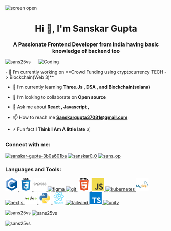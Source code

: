 ![screen open](https://github.com/Sans25VS/Sans25VS/assets/131166569/aec3d6db-49c6-4f5a-9106-32abe1ad3dee)
<h1 align="center">Hi 👋, I'm Sanskar Gupta</h1>
<h3 align="center">A Passionate Frontend Developer from India having basic knowledge of backend too</h3>
<img align="right" alt="Coding"width="400"  src="https://d3jl769oy69y7b.cloudfront.net/2022/08/lost-in-space-1.gif">
<p align="left"> <img src="https://komarev.com/ghpvc/?username=sans25vs&label=Profile%20views&color=0e75b6&style=flat" alt="sans25vs" /> </p>
- 🔭 I’m currently working on **Crowd Funding using cryptocurrency TECH -> Blockchain(Web 3)**

- 🌱 I’m currently learning **Three.Js , DSA , and Blockchain(solana)**

- 👯 I’m looking to collaborate on **Open source**

- 💬 Ask me about **React , Javascript ,**

- 📫 How to reach me **Sanskargupta37081@gmail.com**

- ⚡ Fun fact **I Think I Am A little late :(**

<h3 align="left">Connect with me:</h3>
<p align="left">
<a href="https://linkedin.com/in/sanskar-gupta-3b0a601ba" target="blank"><img align="center" src="https://raw.githubusercontent.com/rahuldkjain/github-profile-readme-generator/master/src/images/icons/Social/linked-in-alt.svg" alt="sanskar-gupta-3b0a601ba" height="30" width="40" /></a>
<a href="https://instagram.com/sanskar0_0" target="blank"><img align="center" src="https://raw.githubusercontent.com/rahuldkjain/github-profile-readme-generator/master/src/images/icons/Social/instagram.svg" alt="sanskar0_0" height="30" width="40" /></a>
<a href="https://www.leetcode.com/sans_op" target="blank"><img align="center" src="https://raw.githubusercontent.com/rahuldkjain/github-profile-readme-generator/master/src/images/icons/Social/leet-code.svg" alt="sans_op" height="30" width="40" /></a>
</p>

<h3 align="left">Languages and Tools:</h3>
<p align="left"> <a href="https://www.cprogramming.com/" target="_blank" rel="noreferrer"> <img src="https://raw.githubusercontent.com/devicons/devicon/master/icons/c/c-original.svg" alt="c" width="40" height="40"/> </a> <a href="https://www.w3schools.com/css/" target="_blank" rel="noreferrer"> <img src="https://raw.githubusercontent.com/devicons/devicon/master/icons/css3/css3-original-wordmark.svg" alt="css3" width="40" height="40"/> </a> <a href="https://expressjs.com" target="_blank" rel="noreferrer"> <img src="https://raw.githubusercontent.com/devicons/devicon/master/icons/express/express-original-wordmark.svg" alt="express" width="40" height="40"/> </a> <a href="https://www.figma.com/" target="_blank" rel="noreferrer"> <img src="https://www.vectorlogo.zone/logos/figma/figma-icon.svg" alt="figma" width="40" height="40"/> </a> <a href="https://git-scm.com/" target="_blank" rel="noreferrer"> <img src="https://www.vectorlogo.zone/logos/git-scm/git-scm-icon.svg" alt="git" width="40" height="40"/> </a> <a href="https://www.w3.org/html/" target="_blank" rel="noreferrer"> <img src="https://raw.githubusercontent.com/devicons/devicon/master/icons/html5/html5-original-wordmark.svg" alt="html5" width="40" height="40"/> </a> <a href="https://developer.mozilla.org/en-US/docs/Web/JavaScript" target="_blank" rel="noreferrer"> <img src="https://raw.githubusercontent.com/devicons/devicon/master/icons/javascript/javascript-original.svg" alt="javascript" width="40" height="40"/> </a> <a href="https://kubernetes.io" target="_blank" rel="noreferrer"> <img src="https://www.vectorlogo.zone/logos/kubernetes/kubernetes-icon.svg" alt="kubernetes" width="40" height="40"/> </a> <a href="https://www.mysql.com/" target="_blank" rel="noreferrer"> <img src="https://raw.githubusercontent.com/devicons/devicon/master/icons/mysql/mysql-original-wordmark.svg" alt="mysql" width="40" height="40"/> </a> <a href="https://nextjs.org/" target="_blank" rel="noreferrer"> <img src="https://cdn.worldvectorlogo.com/logos/nextjs-2.svg" alt="nextjs" width="40" height="40"/> </a> <a href="https://nodejs.org" target="_blank" rel="noreferrer"> <img src="https://raw.githubusercontent.com/devicons/devicon/master/icons/nodejs/nodejs-original-wordmark.svg" alt="nodejs" width="40" height="40"/> </a> <a href="https://www.python.org" target="_blank" rel="noreferrer"> <img src="https://raw.githubusercontent.com/devicons/devicon/master/icons/python/python-original.svg" alt="python" width="40" height="40"/> </a> <a href="https://reactjs.org/" target="_blank" rel="noreferrer"> <img src="https://raw.githubusercontent.com/devicons/devicon/master/icons/react/react-original-wordmark.svg" alt="react" width="40" height="40"/> </a> <a href="https://tailwindcss.com/" target="_blank" rel="noreferrer"> <img src="https://www.vectorlogo.zone/logos/tailwindcss/tailwindcss-icon.svg" alt="tailwind" width="40" height="40"/> </a> <a href="https://www.typescriptlang.org/" target="_blank" rel="noreferrer"> <img src="https://raw.githubusercontent.com/devicons/devicon/master/icons/typescript/typescript-original.svg" alt="typescript" width="40" height="40"/> </a> <a href="https://unity.com/" target="_blank" rel="noreferrer"> <img src="https://www.vectorlogo.zone/logos/unity3d/unity3d-icon.svg" alt="unity" width="40" height="40"/> </a> </p>

<p><img align="left" src="https://github-readme-stats.vercel.app/api/top-langs?username=sans25vs&show_icons=true&locale=en&layout=compact" alt="sans25vs" /></p>

<p>&nbsp;<img align="center" src="https://github-readme-stats.vercel.app/api?username=sans25vs&show_icons=true&locale=en" alt="sans25vs" /></p>

<p><img align="center" src="https://github-readme-streak-stats.herokuapp.com/?user=sans25vs&" alt="sans25vs" /></p>
